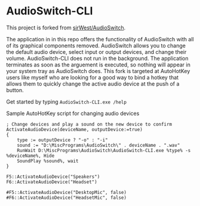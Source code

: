 # AudioSwitch-CLI

This project is forked from [sirWest/AudioSwitch](https://github.com/sirWest/AudioSwitch). 

The application in in this repo offers the functionality of AudioSwitch with all of its graphical components removed.
AudioSwitch allows you to change the default audio device, select input or output devices, and change their volume. 
AudioSwitch-CLI does not run in the background. The application terminates as soon as the arguement is executed, so 
nothing will appear in your system tray as AudioSwitch does. This fork is targeted at AutoHotKey users like myself 
who are looking for a good way to bind a hotkey that allows them to quickly change the active audio device at the 
push of a button.

Get started by typing `AudioSwitch-CLI.exe /help`

Sample AutoHotKey script for changing audio devices

```AutoHotKey
; Change devices and play a sound on the new device to confirm
ActivateAudioDevice(deviceName, outputDevice:=true)
{
	type := outputDevice ? "-o" : "-i"
	sound := "D:\MiscPrograms\AudioSwitch\" . deviceName . ".wav"
	RunWait D:\MiscPrograms\AudioSwitch\AudioSwitch-CLI.exe %type% -s %deviceName%, Hide
	SoundPlay %sound%, wait
}

F5::ActivateAudioDevice("Speakers")
F6::ActivateAudioDevice("Headset")

#F5::ActivateAudioDevice("DesktopMic", false)
#F6::ActivateAudioDevice("HeadsetMic", false)

```